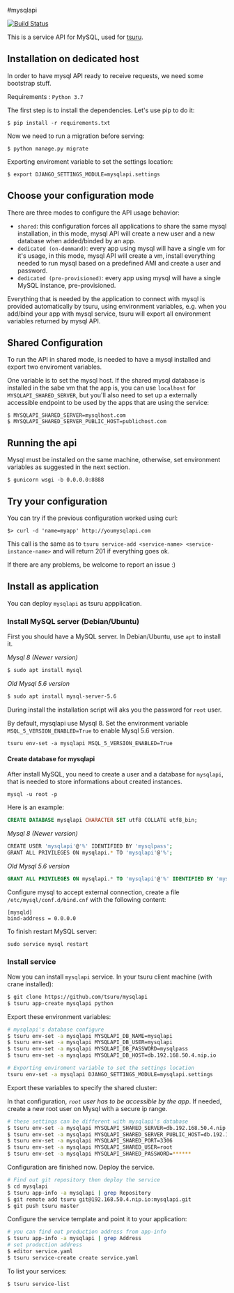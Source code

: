 #mysqlapi

[![Build Status](https://secure.travis-ci.org/tsuru/mysqlapi.png?branch=master)](http://travis-ci.org/tsuru/mysqlapi)

This is a service API for MySQL, used for [tsuru](https://github.com/tsuru/tsuru).


Installation on dedicated host
------------

In order to have mysql API ready to receive requests, we need some bootstrap stuff.

Requirements : `Python 3.7`

The first step is to install the dependencies. Let's use pip to do it:

    $ pip install -r requirements.txt

Now we need to run a migration before serving:

    $ python manage.py migrate

Exporting enviroment variable to set the settings location:

    $ export DJANGO_SETTINGS_MODULE=mysqlapi.settings


Choose your configuration mode
------------------------------

There are three modes to configure the API usage behavior:

- `shared`: this configuration forces all applications to share the same mysql
  installation, in this mode, mysql API will create a new user and a new
  database when added/binded by an app.
- `dedicated (on-demmand)`: every app using mysql will have a single vm for
  it's usage, in this mode, mysql API will create a vm, install everything
  needed to run mysql based on a predefined AMI and create a user and password.
- `dedicated (pre-provisioned)`: every app using mysql will have a single MySQL
  instance, pre-provisioned.

Everything that is needed by the application to connect with mysql is provided
automatically by tsuru, using environment variables, e.g. when you add/bind
your app with mysql service, tsuru will export all environment variables
returned by mysql API.


Shared Configuration
--------------------

To run the API in shared mode, is needed to have a mysql installed and export
two enviroment variables.

One variable is to set the mysql host. If the shared mysql database is
installed in the sabe vm that the app is, you can use `localhost` for
``MYSQLAPI_SHARED_SERVER``, but you'll also need to set up a externally
accessible endpoint to be used by the apps that are using the service:

    $ MYSQLAPI_SHARED_SERVER=mysqlhost.com
    $ MYSQLAPI_SHARED_SERVER_PUBLIC_HOST=publichost.com


Running the api
---------------

Mysql must be installed on the same machine, otherwise, set environment variables as suggested in the next section.

    $ gunicorn wsgi -b 0.0.0.0:8888


Try your configuration
----------------------

You can try if the previous configuration worked using curl:

    $> curl -d 'name=myapp' http://youmysqlapi.com

This call is the same as to ``tsuru service-add <service-name>
<service-instance-name>`` and will return 201 if everything goes ok.

If there are any problems, be welcome to report an issue :)


Install as application
----------------------

You can deploy `mysqlapi` as tsuru appplication.


### Install MySQL server (Debian/Ubuntu)

First you should have a MySQL server. In Debian/Ubuntu, use `apt` to install it.

*Mysql 8 (Newer version)*
```bash
$ sudo apt install mysql
```

*Old Mysql 5.6 version*
```bash
$ sudo apt install mysql-server-5.6
```

During install the installation script will aks you the password for `root` user.

By default, mysqlapi use Mysql 8. Set the environment variable `MSQL_5_VERSION_ENABLED=True` to enable Mysql 5.6 version.
```
tsuru env-set -a mysqlapi MSQL_5_VERSION_ENABLED=True
```

#### Create database for mysqlapi

After install MySQL, you need to create a user and a database for `mysqlapi`,
that is needed to store informations about created instances.

```
mysql -u root -p
```

Here is an example:

```sql
CREATE DATABASE mysqlapi CHARACTER SET utf8 COLLATE utf8_bin;
```

*Mysql 8 (Newer version)*
```bash
CREATE USER 'mysqlapi'@'%' IDENTIFIED BY 'mysqlpass';
GRANT ALL PRIVILEGES ON mysqlapi.* TO 'mysqlapi'@'%';
```

*Old Mysql 5.6 version*
```sql
GRANT ALL PRIVILEGES ON mysqlapi.* TO 'mysqlapi'@'%' IDENTIFIED BY 'mysqlpass';
```

Configure mysql to accept external connection, create a file `/etc/mysql/conf.d/bind.cnf` with the following content:

```
[mysqld]
bind-address = 0.0.0.0
```

To finish restart MySQL server:

```
sudo service mysql restart
```


### Install service

Now you can install `mysqlapi` service. In your tsuru client machine (with crane installed):

```bash
$ git clone https://github.com/tsuru/mysqlapi
$ tsuru app-create mysqlapi python
```

Export these environment variables:

```bash
# mysqlapi's database configure
$ tsuru env-set -a mysqlapi MYSQLAPI_DB_NAME=mysqlapi
$ tsuru env-set -a mysqlapi MYSQLAPI_DB_USER=mysqlapi
$ tsuru env-set -a mysqlapi MYSQLAPI_DB_PASSWORD=mysqlpass
$ tsuru env-set -a mysqlapi MYSQLAPI_DB_HOST=db.192.168.50.4.nip.io

# Exporting enviroment variable to set the settings location
tsuru env-set -a mysqlapi DJANGO_SETTINGS_MODULE=mysqlapi.settings
```

Export these variables to specify the shared cluster:

In that configuration, *`root` user has to be accessible by the app*. If needed, create a new root user on Mysql with a secure ip range.

```bash
# these settings can be different with mysqlapi's database
$ tsuru env-set -a mysqlapi MYSQLAPI_SHARED_SERVER=db.192.168.50.4.nip.io
$ tsuru env-set -a mysqlapi MYSQLAPI_SHARED_SERVER_PUBLIC_HOST=db.192.168.50.4.nip.io
$ tsuru env-set -a mysqlapi MYSQLAPI_SHARED_PORT=3306
$ tsuru env-set -a mysqlapi MYSQLAPI_SHARED_USER=root
$ tsuru env-set -a mysqlapi MYSQLAPI_SHARED_PASSWORD=******
```

Configuration are finished now. Deploy the service.

```bash
# Find out git repository then deploy the service
$ cd mysqlapi
$ tsuru app-info -a mysqlapi | grep Repository
$ git remote add tsuru git@192.168.50.4.nip.io:mysqlapi.git
$ git push tsuru master
```

Configure the service template and point it to your application:

```bash
# you can find out production address from app-info
$ tsuru app-info -a mysqlapi | grep Address
# set production address
$ editor service.yaml
$ tsuru service-create create service.yaml
```

To list your services:

```bash
$ tsuru service-list
```
